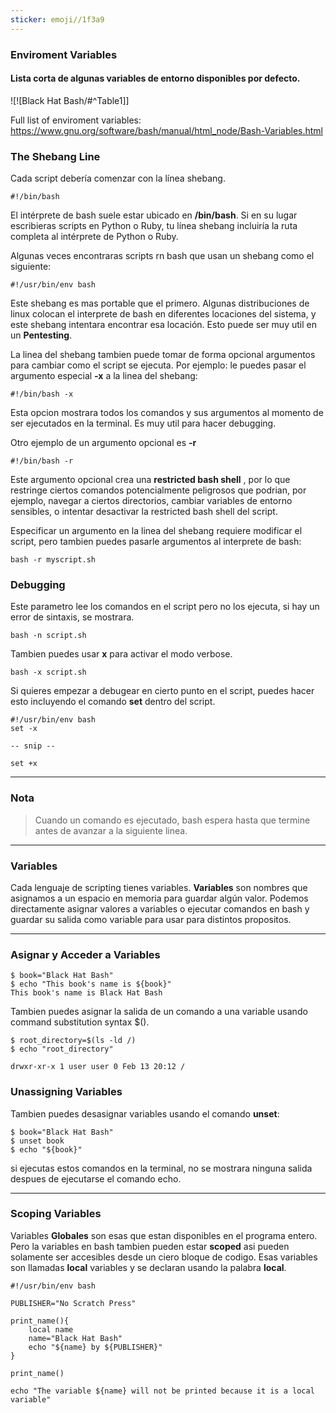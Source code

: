 ```yaml
---
sticker: emoji//1f3a9
---
```

### Enviroment Variables

#### Lista corta de algunas variables de entorno disponibles por defecto.

![![Black Hat Bash/#^Table1]]

Full list of enviroment variables:
<https://www.gnu.org/software/bash/manual/html_node/Bash-Variables.html>


### The Shebang Line

Cada script debería comenzar con la línea shebang.

```
#!/bin/bash
```

El intérprete de bash suele estar ubicado en **/bin/bash**. Si en su lugar escribieras scripts en Python o Ruby, tu línea shebang incluiría la ruta completa al intérprete de Python o Ruby.

Algunas veces encontraras scripts rn bash que usan un shebang como el siguiente:

```
#!/usr/bin/env bash
```

Este shebang es mas portable que el primero. Algunas distribuciones de linux colocan el interprete de bash en diferentes locaciones del sistema, y este shebang intentara encontrar esa locación. Esto puede ser muy util en un **Pentesting**.

La linea del shebang tambien puede tomar de forma opcional argumentos para cambiar como el script se ejecuta. Por ejemplo: le puedes pasar el argumento especial **-x** a la linea del shebang:

```
#!/bin/bash -x
```

Esta opcion mostrara todos los comandos y sus argumentos al momento de ser ejecutados en la terminal. Es muy util para hacer debugging.

Otro ejemplo de un argumento opcional es **-r**

```
#!/bin/bash -r
```

Este argumento opcional crea una **restricted bash shell** , por lo que restringe ciertos comandos potencialmente peligrosos que podrian, por ejemplo, navegar a ciertos directorios, cambiar variables de entorno sensibles, o intentar desactivar la restricted bash shell del script.

Especificar un argumento en la linea del shebang requiere modificar el script, pero tambien puedes pasarle argumentos al interprete de bash:

```
bash -r myscript.sh
```

### Debugging

Este parametro lee los comandos en el script pero no los ejecuta, si hay un error de sintaxis, se mostrara.

```
bash -n script.sh
```

Tambien puedes usar **x** para activar el modo verbose.

```
bash -x script.sh
```

Si quieres empezar a debugear en cierto punto en el script, puedes hacer esto incluyendo el comando **set** dentro del script.

```
#!/usr/bin/env bash
set -x

-- snip --

set +x
```

--------------------------------------------------------------------------
### Nota

> Cuando un comando es ejecutado, bash espera hasta que termine antes de avanzar a la siguiente linea.

--------------------------------------------------------------------------

### Variables

Cada lenguaje de scripting tienes variables. **Variables** son nombres que asignamos a un espacio en memoria para guardar algún valor. Podemos directamente asignar valores a variables o ejecutar comandos en bash y guardar su salida como variable para usar para distintos propositos.

--------------------------------------------------------------------------

### Asignar y Acceder a Variables

```
$ book="Black Hat Bash"
$ echo "This book's name is ${book}"
This book's name is Black Hat Bash
```

Tambien puedes asignar la salida de un comando a una variable usando command substitution syntax $().

```
$ root_directory=$(ls -ld /)
$ echo "root_directory"

drwxr-xr-x 1 user user 0 Feb 13 20:12 /
```

### Unassigning Variables

Tambien puedes desasignar variables usando el comando **unset**:

```
$ book="Black Hat Bash"
$ unset book
$ echo "${book}"
```

si ejecutas estos comandos en la terminal, no se mostrara ninguna salida despues de ejecutarse el comando echo.

--------------------------------------------------------------------------
### Scoping Variables

Variables **Globales** son esas que estan disponibles en el programa entero. Pero la variables en bash tambien pueden estar **scoped** asi pueden solamente ser accesibles desde un ciero bloque de codigo. Esas variables son llamadas **local** variables y se declaran usando la palabra **local**.

```
#!/usr/bin/env bash

PUBLISHER="No Scratch Press"

print_name(){
	local name
	name="Black Hat Bash"
	echo "${name} by ${PUBLISHER}"
}

print_name()

echo "The variable ${name} will not be printed because it is a local variable"
```






















